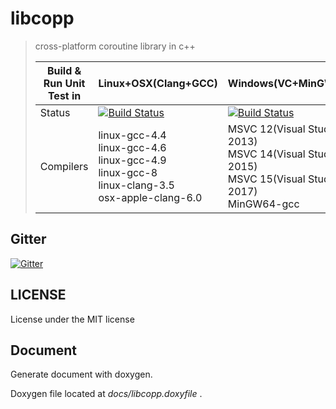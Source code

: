 libcopp
=======

> cross-platform coroutine library in c++
>
> Build & Run Unit Test in |  Linux+OSX(Clang+GCC) | Windows(VC+MinGW) |
> -------------------------|-----------------------|-------------|
> Status |<a href="https://travis-ci.org/owt5008137/libcopp" rel="nofollow"><img src="https://travis-ci.org/owt5008137/libcopp.svg?branch=v2" alt="Build Status" /></a>|<a href="https://ci.appveyor.com/project/owt5008137/libcopp" rel="nofollow"><img src="https://ci.appveyor.com/api/projects/status/7w6dfnpeahfmgaqj/branch/v2?svg=true" alt="Build Status" /></a>|
> Compilers | linux-gcc-4.4 <br /> linux-gcc-4.6 <br /> linux-gcc-4.9 <br /> linux-gcc-8 <br /> linux-clang-3.5 <br /> osx-apple-clang-6.0 <br /> | MSVC 12(Visual Studio 2013) <br /> MSVC 14(Visual Studio 2015) <br /> MSVC 15(Visual Studio 2017) <br /> MinGW64-gcc
>


Gitter
------
[![Gitter](https://badges.gitter.im/owt5008137/libcopp.svg)](https://gitter.im/owt5008137/libcopp?utm_source=badge&utm_medium=badge&utm_campaign=pr-badge)

LICENSE
-------

License under the MIT license

Document
--------

Generate document with doxygen.

Doxygen file located at *docs/libcopp.doxyfile* .


